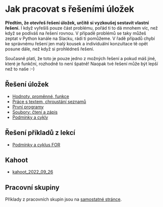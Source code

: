 # Jak pracovat s řešeními úložek

**Předtím, že otevřeš řešení úložek, určitě si vyzkoušej sestavit vlastní řešení.** I když vyřešíš pouze část problému, pořád ti to dá mnohem víc, než když se podíváš na řešení rovnou. V případě problémů se taky můžeš zeptat v Python kanále na Slacku, rádi ti pomůžeme. V řadě případů chybí ke správnému řešení jen malý kousek a individuální konzultace tě opět posune dále, než když si prohlédneš řešení.

Současně platí, že toto je pouze jedno z možných řešení a pokud máš jiné, které je funkční, rozhodně to není špatně! Naopak tvé řešení může být lepší než to naše :-)

## Řešení úložek

* [Hodnoty, proměnné, funkce](hodnoty-promenne-funkce.md)
* [Práce s textem, chroustání seznamů](prace-s-textem-chroustani.md)
* [První programy](prvni-programy.md)
* [Soubory: čtení a zápis](soubory.md)
* [Podmínky a cykly](podminky-cykly.md)

## Řešení příkladů z lekcí

* [Podmínky a cyklus FOR](podminky_cykly_lekce.md)

## Kahoot

* [kahoot_2022_09_26](kahoot_2022_09_26.md)

## Pracovní skupiny

Příklady z pracovních skupin jsou na [samostatné stránce](https://github.com/pesikj/da-pracovni-skupiny).